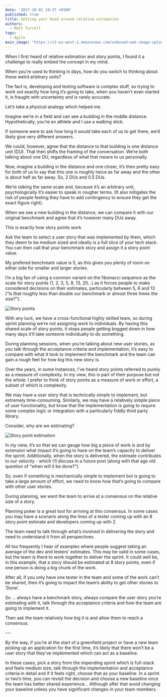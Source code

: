 ```yaml
---
date: '2017-10-01 19:37 +0100'
published: true
title: Getting your head around relative estimation
authors:
  - Matt Turrell
tags:
  - Agile
main_image: "https://s3-eu-west-1.amazonaws.com/unboxed-web-image-uploader/1c8b9da32e5a144e2cc8e7868f2f849d.png"
---
```

When I first heard of relative estimation and story points, I found it a challenge to really embed the concept in my mind.<br/>

When you’re used to thinking in days, how do you switch to thinking about these weird arbitrary units?<br/>

The fact is, developing and testing software is complex stuff, so trying to work out exactly how long it’s going to take, when you haven’t even started it, is fraught with uncertainty and is rarely accurate.<br/>

Let’s take a physical analogy which helped me.<br/>

Imagine we’re in a field and can see a building in the middle distance. Hypothetically, you’re an athlete and I use a walking stick.<br/>

If someone were to ask how long it would take each of us to get there, we’d likely give very different answers.<br/>

We could, however, agree that the distance to that building is one distance unit (DU). That then shifts the framing of the conversation. We’re both talking about one DU, regardless of what that means to us personally.<br/>

Now, imagine a building in the distance and one closer, it’s then pretty easy for both of us to say that this one is roughly twice as far away and the other is about half as far away. So, 2 DUs and 0.5 DUs.<br/>

We’re talking the same scale and, because it’s an arbitrary unit, psychologically it’s easier to speak in rougher terms. (It also mitigates the risk of people feeling they have to add contingency to ensure they get the exact figure right).<br/>

When we see a new building in the distance, we can compare it with our original benchmark and agree that it’s however many DUs away.<br/>

This is exactly how story points work.<br/>

Ask the team to select a user story that was implemented by them, which they deem to be medium sized and ideally is a full slice of your tech stack. You can then call that your benchmark story and assign it a story point value. <br/>

My prefered benchmark value is 5, as this gives you plenty of room on either side for smaller and larger stories.<br/>

I’m a big fan of using a common variant on the fibonacci sequence as the scale for story points (1, 2, 3, 5, 8, 13, 20...) as it forces people to make considered decisions on their estimates, particularly between 5, 8 and 13 (“Is that roughly less than double our benchmark or almost three times the size?”).<br/>

![Story points](https://s3-eu-west-1.amazonaws.com/unboxed-web-image-uploader/1c8b9da32e5a144e2cc8e7868f2f849d.png)

With any luck, we have a cross-functional highly skilled team, so during sprint planning we’re not assigning work to individuals. By having this shared scale of story points, it stops people getting bogged down in how many days it’ll take someone individually to do something.<br/>

During planning sessions, when you’re talking about new user stories, as you talk through the acceptance criteria and implementation, it’s easy to compare with what it took to implement the benchmark and the team can gain a rough feel for how big this new story is.<br/>

Over the years, in some instances, I’ve heard story points referred to purely as a measure of complexity. In my view, this is part of their purpose but not the whole. I prefer to think of story points as a measure of work or effort, a subset of which is complexity.<br/>

We may have a user story that is technically simple to implement, but extremely time-consuming. Similarly, we may have a relatively simple piece of user functionality, but know that the implementation is going to require some complex logic or integration with a particularly fiddly third party library.<br/>

Consider, why are we estimating?<br/>

![Story point estimation](https://s3-eu-west-1.amazonaws.com/unboxed-web-image-uploader/2b167379ffe1a591eac3d289cf797e84.png)

In my view, it’s so that we can gauge how big a piece of work is and by extension what impact it’s going to have on the team’s capacity to deliver the sprint. Additionally, when the story is delivered, the estimate contributes to our velocity - which I’ll discuss in a future post (along with that age old question of “when will it be done?”).<br/>

So, even if something is mechanically simple to implement but is going to take a large amount of effort, we need to know how that’s going to compare with other user stories.<br/>

During planning, we want the team to arrive at a consensus on the relative size of a story.<br/>

Planning poker is a great tool for arriving at this consensus. In some cases you may have a scenario along the lines of a tester coming up with an 8 story point estimate and developers coming up with 2.<br/>

The team need to talk through what’s involved in delivering the story and need to understand it from all perspectives.<br/>

All too frequently I hear of examples where people suggest taking an average of the dev and testers’ estimates. This may be valid in some cases, but the team is there to work together to deliver the sprint. It could well be, in this example, that a story should be estimated at 8 story points, even if one person is doing a big chunk of the work.<br/>

After all, if you only have one tester in the team and some of the work can’t be shared, then it’s going to impact the team’s ability to get other stories to ‘Done’.<br/>

So … always have a benchmark story, always compare the user story you’re estimating with it, talk through the acceptance criteria and how the team are going to implement it.<br/>

Then ask the team relatively how big it is and allow them to reach a consensus.<br/>

---<br/>

By the way, if you’re at the start of a greenfield project or have a new team picking up an application for the first time, it’s likely that there won’t be a user story that they’ve implemented which can act as a baseline.<br/>

In these cases, pick a story from the impending sprint which is full-stack and feels medium size, talk through the implementation and acceptance criteria in detail and if it feels right, choose that as your baseline. In a sprint or two’s time, you can revisit the decision and choose a new baseline once the team has better shared experience… Although after that avoid changing your baseline unless you have significant changes in your team members.
